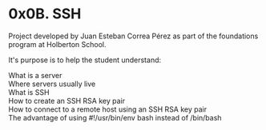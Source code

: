 # 0x0B. SSH

Project developed by Juan Esteban Correa Pérez as part of the foundations program at Holberton School.

It's purpose is to help the student understand:

What is a server<br />
Where servers usually live<br />
What is SSH<br />
How to create an SSH RSA key pair<br />
How to connect to a remote host using an SSH RSA key pair<br />
The advantage of using #!/usr/bin/env bash instead of /bin/bash<br />